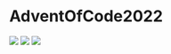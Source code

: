 # AdventOfCode2022

![](https://img.shields.io/badge/day%20📅-22-blue) 
![](https://img.shields.io/badge/stars%20⭐-34-yellow)
![](https://img.shields.io/badge/days%20completed-17-red)
